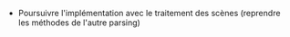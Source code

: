 * Poursuivre l'implémentation avec le traitement des scènes (reprendre les méthodes de l'autre parsing)
